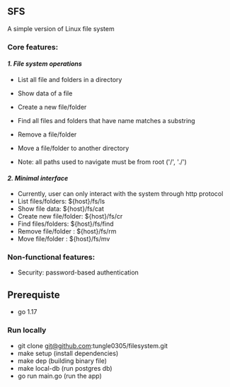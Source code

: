 ## SFS
A simple version of Linux file system


### Core features:
#### *1. File system operations*
- List all file and folders in a directory 
- Show data of a file 
- Create a new file/folder
- Find all files and folders that have name matches a substring
- Remove a file/folder 
- Move a file/folder to another directory

- Note: all paths used to navigate must be from root ('/', './')

#### *2. Minimal interface*
- Currently, user can only interact with the system through http protocol
- List files/folders: ${host}/fs/ls
- Show file data: ${host}/fs/cat
- Create new file/folder: ${host}/fs/cr
- Find files/folders: ${host}/fs/find
- Remove file/folder : ${host}/fs/rm
- Move file/folder : ${host}/fs/mv

### Non-functional features:
- Security: password-based authentication

## Prerequiste
- go 1.17

### Run locally
- git clone git@github.com:tungle0305/filesystem.git
- make setup (install dependencies)
- make dep (building binary file)
- make local-db (run postgres db)
- go run main.go (run the app)

